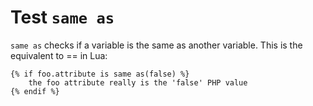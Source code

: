 Test `same as`
=============

<!-- {% raw %} -->

`same as` checks if a variable is the same as another variable. This is the equivalent to == in Lua:

```twig
{% if foo.attribute is same as(false) %}
    the foo attribute really is the 'false' PHP value
{% endif %}
```

<!-- {% endraw %} -->